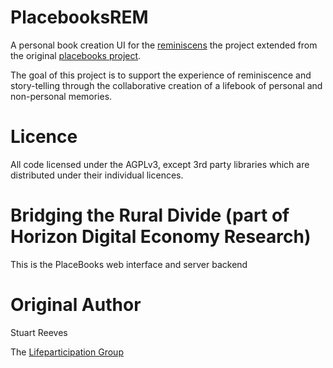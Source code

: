 
PlacebooksREM
===


A personal book creation UI for the [reminiscens](https://github.com/cdparra/reminiscens) the project extended from the original [placebooks project](https://github.com/horizon-institute/Bridging-the-Rural-Divide--Placebooks). 

The goal of this project is to support the experience of reminiscence and story-telling through the collaborative creation of a lifebook of personal and non-personal memories.

Licence
===
All code licensed under the AGPLv3, except 3rd party libraries which are 
distributed under their individual licences.


Bridging the Rural Divide (part of Horizon Digital Economy Research)
===
This is the PlaceBooks web interface and server backend


Original Author
===
Stuart Reeves


The [Lifeparticipation Group](lifeparticipation.org)
